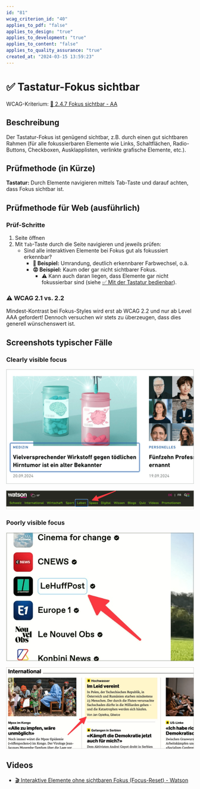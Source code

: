 ```yaml
---
id: "81"
wcag_criterion_id: "40"
applies_to_pdf: "false"
applies_to_design: "true"
applies_to_development: "true"
applies_to_content: "false"
applies_to_quality_assurance: "true"
created_at: "2024-03-15 13:59:23"
---
```


# ✅ Tastatur-Fokus sichtbar

WCAG-Kriterium: [📜 2.4.7 Fokus sichtbar - AA](..)

## Beschreibung

Der Tastatur-Fokus ist genügend sichtbar, z.B. durch einen gut sichtbaren Rahmen (für alle fokussierbaren Elemente wie Links, Schaltflächen, Radio-Buttons, Checkboxen, Ausklapplisten, verlinkte grafische Elemente, etc.).

## Prüfmethode (in Kürze)

**Tastatur:** Durch Elemente navigieren mittels Tab-Taste und darauf achten, dass Fokus sichtbar ist.

## Prüfmethode für Web (ausführlich)

### Prüf-Schritte

1. Seite öffnen
1. Mit `Tab`-Taste durch die Seite navigieren und jeweils prüfen:
    - Sind alle interaktiven Elemente bei Fokus gut als fokussiert erkennbar?
        - **🙂 Beispiel:** Umrandung, deutlich erkennbarer Farbwechsel, o.ä.
        - **😡 Beispiel:** Kaum oder gar nicht sichtbarer Fokus.
            - ⚠️ Kann auch daran liegen, dass Elemente gar nicht fokussierbar sind (siehe [✅ Mit der Tastatur bedienbar](/de/wcag/2.1.1-tastatur/mit-der-tastatur-bedienbar)).

### ⚠️ WCAG 2.1 vs. 2.2

Mindest-Kontrast bei Fokus-Styles wird erst ab WCAG 2.2 und nur ab Level AAA gefordert! Dennoch versuchen wir stets zu überzeugen, dass dies generell wünschenswert ist.

## Screenshots typischer Fälle

### Clearly visible focus

![Clear outline of the focussed menu item](images/clear-outline-of-focussed-menu-item.png)

![Weiterer gut sichtbarer Fokus](images/weiterer-gut-sichtbarer-fokus.png)

### Poorly visible focus

![Kaum sichtbare Umrandung](images/kaum-sichtbare-umrandung.png)

![Kaum sichtbare Hintergrundfarbe](images/kaum-sichtbare-hintergrundfarbe.png)

## Videos

- [🎬 Interaktive Elemente ohne sichtbaren Fokus (Focus-Reset) - Watson](/de/videos/interaktive-elemente-ohne-sichtbaren-fokus-focus-reset-watson)